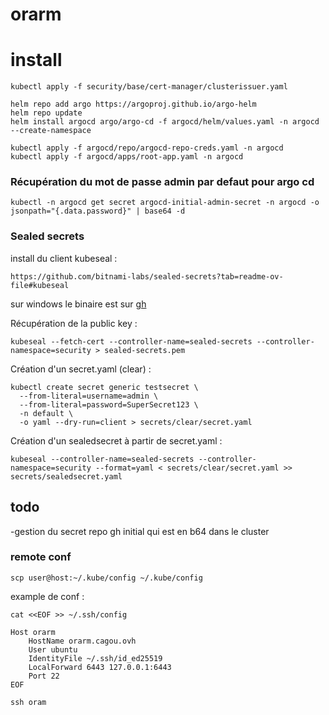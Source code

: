 # orarm

# install 

```
kubectl apply -f security/base/cert-manager/clusterissuer.yaml

helm repo add argo https://argoproj.github.io/argo-helm
helm repo update
helm install argocd argo/argo-cd -f argocd/helm/values.yaml -n argocd --create-namespace

kubectl apply -f argocd/repo/argocd-repo-creds.yaml -n argocd
kubectl apply -f argocd/apps/root-app.yaml -n argocd

```

### Récupération du mot de passe admin par defaut pour argo cd
```
kubectl -n argocd get secret argocd-initial-admin-secret -n argocd -o jsonpath="{.data.password}" | base64 -d
```

### Sealed secrets
install du client kubeseal :
```
https://github.com/bitnami-labs/sealed-secrets?tab=readme-ov-file#kubeseal
```
sur windows le binaire est sur [gh](https://github.com/bitnami-labs/sealed-secrets/releases)

Récupération de la public key :
```
kubeseal --fetch-cert --controller-name=sealed-secrets --controller-namespace=security > sealed-secrets.pem

```
Création d'un secret.yaml (clear) :
```
kubectl create secret generic testsecret \
  --from-literal=username=admin \
  --from-literal=password=SuperSecret123 \
  -n default \
  -o yaml --dry-run=client > secrets/clear/secret.yaml
```
Création d'un sealedsecret à partir de secret.yaml :
```
kubeseal --controller-name=sealed-secrets --controller-namespace=security --format=yaml < secrets/clear/secret.yaml >> secrets/sealedsecret.yaml

```

## todo
-gestion du secret repo gh initial qui est en b64 dans le cluster



### remote conf

```
scp user@host:~/.kube/config ~/.kube/config

```
example de conf :
```
cat <<EOF >> ~/.ssh/config

Host orarm
    HostName orarm.cagou.ovh
    User ubuntu
    IdentityFile ~/.ssh/id_ed25519
    LocalForward 6443 127.0.0.1:6443
    Port 22
EOF

ssh oram
```